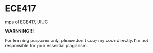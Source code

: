 # ECE417
mps of ECE417, UIUC

**WARNNING!!!** 

For learning purposes only, please don't copy my code directly. I'm not responsible for your essential plagiarism.